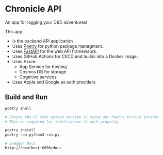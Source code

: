 # Chronicle API

An app for logging your D&D adventures!

This app:

- Is the backend API application
- Uses [Poetry](https://python-poetry.org/docs/basic-usage/) for python package managment.
- Uses [FastAPI](https://fastapi.tiangolo.com) for the web API framewaork.
- Uses GitHub Actions for CI/CD and builds into a Docker image.
- Uses Azure:
  - App Service for hosting
  - Cosmos DB for storage
  - Cognitive services
- Uses Apple and Google as auth providers.

## Build and Run

```bash
poetry shell

# Ensure the VS Code python version is using our Poetry Virtual Environment. Check bottom right.
# This is required for intellisense to work properly.

poetry install
poetry run python3 run.py

# Swagger Docs
http://localhost:8000/docs
```
